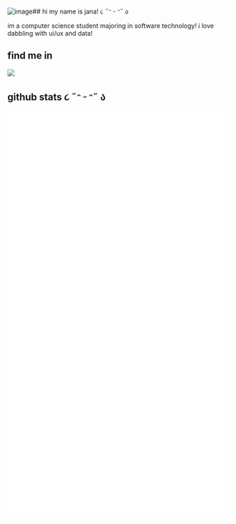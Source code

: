 ![image](https://github.com/user-attachments/assets/86b18e00-0b84-4d9f-8982-33285b134934)## hi my name is jana!  ૮ ˶ᵔ ᵕ ᵔ˶ ა

im a computer science student majoring in software technology! i love dabbling with ui/ux and data!

## find me in
<span>
  <a href="https://www.linkedin.com/in/jana-marie-bantolino/">
    <img  src="https://img.shields.io/badge/LinkedIn-0077B5?style=for-the-badge&logo=linkedin&logoColor=white"/>
  </a>
</span>

## github stats ૮ ˶ᵔ ᵕ ᵔ˶ ა
<img src="/github-metrics.svg" alt="Metrics" width="500"></p>


